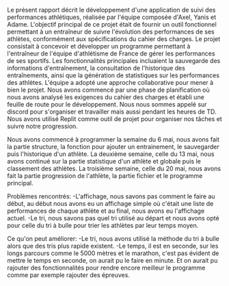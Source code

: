 Le présent rapport décrit le développement d'une application de suivi des performances athlétiques, réalisée par l'équipe composée d'Axel, Yanis et Adame. L'objectif principal de ce projet était de fournir un outil fonctionnel permettant à un entraîneur de suivre l'évolution des performances de ses athlètes, conformément aux spécifications du cahier des charges. Le projet consistait à concevoir et développer un programme permettant à l'entraîneur de l'équipe d'athlétisme de France de gérer les performances de ses sportifs. Les fonctionnalités principales incluaient la sauvegarde des informations d'entraînement, la consultation de l'historique des entraînements, ainsi que la génération de statistiques sur les performances des athlètes. L'équipe a adopté une approche collaborative pour mener à bien le projet. Nous avons commencé par une phase de planification où nous avons analysé les exigences du cahier des charges et établi une feuille de route pour le développement. Nous nous sommes appelé sur discord pour s'organiser et travailler mais aussi pendant les heures de TD. Nous avons utilisé Replit comme outil de projet pour organiser nos tâches et suivre notre progression.

Nous avons commencé à programmer la semaine du 6 mai, nous avons fait la partie structure, la fonction pour ajouter un entrainement, le sauvegarder puis l'historique d'un athlète. 
La deuxième semaine, celle du 13 mai, nous avons continué sur la partie statistique d'un athlète et globale puis le classement des athlètes.
La troisième semaine, celle du 20 mai, nous avons fait la partie progression de l'athlète, la partie fichier et le programme principal.

Problèmes rencontrés:
-L'affichage, nous savons pas comment le faire au début, au début nous avons eu un affichage simple où c'était une liste de performances de chaque athlète et au final, nous avons eu l'affichage actuel.
-Le tri, nous savons pas quel tri utilisé au départ et nous avons opté pour celle du tri à bulle pour trier les athlètes par leur temps moyen.

Ce qu'on peut améliorer:
-Le tri, nous avons utilisé la méthode du tri à bulle alors que des tris plus rapide existent.
-Le temps, il est en seconde, sur les longs parcours comme le 5000 mètres et le marathon, c'est pas évident de mettre le temps en seconde, on aurait pu le faire en minute.
Et on aurait pu rajouter des fonctionnalités pour rendre encore meilleur le programme comme par exemple rajouter des épreuves.